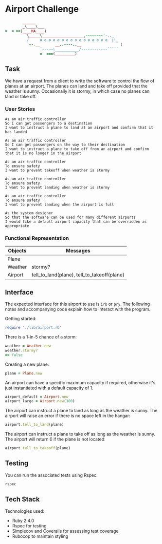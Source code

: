 # Airport Challenge

```ruby
        ______
        _\____\___
=  = ==(____MA____)
          \_____\___________________,-~~~~~~~`-.._
          /     o o o o o o o o o o o o o o o o  |\_
          `~-.__       __..----..__                  )
                `---~~\___________/------------`````
                =  ===(_________)

```

## Task

We have a request from a client to write the software to control the flow of planes at an airport. The planes can land and take off provided that the weather is sunny. Occasionally it is stormy, in which case no planes can land or take off.

### User Stories

```
As an air traffic controller
So I can get passengers to a destination
I want to instruct a plane to land at an airport and confirm that it has landed

As an air traffic controller
So I can get passengers on the way to their destination
I want to instruct a plane to take off from an airport and confirm that it is no longer in the airport

As an air traffic controller
To ensure safety
I want to prevent takeoff when weather is stormy

As an air traffic controller
To ensure safety
I want to prevent landing when weather is stormy

As an air traffic controller
To ensure safety
I want to prevent landing when the airport is full

As the system designer
So that the software can be used for many different airports
I would like a default airport capacity that can be overridden as appropriate
```

### Functional Representation

Objects  | Messages
------------- | -------------
Plane  | 
Weather | stormy?
Airport | tell_to_land(plane), tell_to_takeoff(plane)


## Interface
The expected interface for this airport to use is `irb` or `pry`. The following notes and accompanying code explain how to interact with the program.

Getting started:
```ruby
require './lib/airport.rb'
```

There is a 1-in-5 chance of a storm:
```ruby
weather = Weather.new
weather.stormy?
=> false
```

Creating a new plane:
```ruby
plane = Plane.new
```

An airport can have a specific maximum capacity if required, otherwise it's just instantiated with a default capacity of 1. 
```ruby
airport_default = Airport.new
airport_large = Airport.new(100)
```

The airport can instruct a plane to land as long as the weather is sunny. The airport will raise an error if there is no space left in the hangar:
```ruby
airport.tell_to_land(plane)
```

The airport can instruct a plane to take off as long as the weather is sunny. The airport will return 0 if the plane is not located:
```ruby
airport.tell_to_takeoff(plane)
```

## Testing

You can run the associated tests using Rspec:
```ruby
rspec
```

## Tech Stack

Technologies used:

- Ruby 2.4.0
- Rspec for testing
- Simplecov and Coveralls for assessing test coverage
- Rubocop to maintain styling
